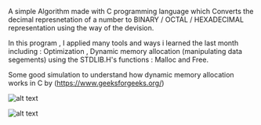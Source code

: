 A simple Algorithm made with C programming language which Converts the decimal represnetation of a number to BINARY / OCTAL / HEXADECIMAL representation using the way of the devision.

In this program , I applied many tools and ways i learned the last month including : Optimization , Dynamic memory allocation (manipulating data segements) using the STDLIB.H's functions : Malloc and Free.

Some good simulation to understand how dynamic memory allocation works in C by (https://www.geeksforgeeks.org/)

![alt text](https://www.geeksforgeeks.org/wp-content/uploads/Malloc-function-in-c.png)

![alt text](https://www.geeksforgeeks.org/wp-content/uploads/Free-function-in-c.png)

